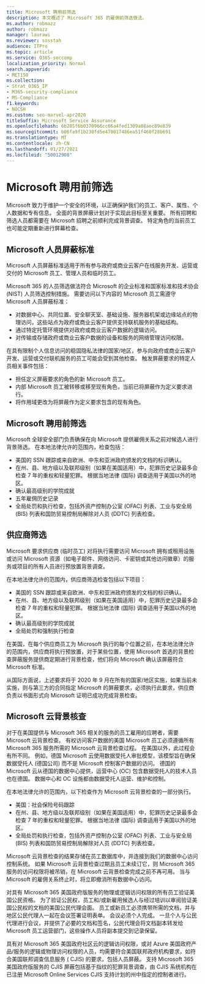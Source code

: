 ```yaml
---
title: Microsoft 聘用前筛选
description: 本文概述了 Microsoft 365 的雇佣前筛选做法。
ms.author: robmazz
author: robmazz
manager: laurawi
ms.reviewer: sosstah
audience: ITPro
ms.topic: article
ms.service: O365-seccomp
localization_priority: Normal
search.appverid:
- MET150
ms.collection:
- Strat_O365_IP
- M365-security-compliance
- MS-Compliance
f1.keywords:
- NOCSH
ms.custom: seo-marvel-apr2020
titleSuffix: Microsoft Service Assurance
ms.openlocfilehash: 6b285f6b0370966cc66a4fed1309a88aec89e839
ms.sourcegitcommit: b06fa9f1b230fd5e470817486ea51f460f28b691
ms.translationtype: MT
ms.contentlocale: zh-CN
ms.lasthandoff: 01/27/2021
ms.locfileid: "50012908"
---
```

# <a name="microsoft-pre-employment-screening"></a>Microsoft 聘用前筛选

Microsoft 致力于维护一个安全的环境，以正确保护我们的员工、客户、属性、个人数据和专有信息。 全面的背景屏蔽计划对于实现此目标至关重要。 所有招聘和筛选人员都需要在 Microsoft 招聘之前顺利完成背景调查。 特定角色的当前员工也可能定期重新进行屏幕检查。

## <a name="the-microsoft-personnel-screening-standard"></a>Microsoft 人员屏蔽标准

Microsoft 人员屏蔽标准适用于所有参与政府或商业云客户在线服务开发、运营或交付的 Microsoft 员工、管理人员和临时员工。

Microsoft 365 的人员筛选做法符合 Microsoft 的企业标准和国家标准和技术协会 (NIST) 人员筛选控制措施。 需要访问以下内容的 Microsoft 员工需遵守 Microsoft 人员屏蔽标准：

- 对数据中心、共同位置、安全聊天室、基础设施、服务器机架或边缘站点的物理访问，这些站点为政府或商业云客户提供支持联机服务的基础结构。
- 通过特定托管环境提供对政府或商业云客户数据的逻辑访问。
- 对传输或存储政府或商业云客户数据的设备和服务的网络管理访问权限。

在具有限制个人信息访问的稳固隐私法律的国家/地区，参与向政府或商业云客户开发、运营或交付联机服务的员工可能会受到其他检查。 触发屏蔽要求的特定人员相关事件包括：

- 担任定义屏蔽要求的角色的新 Microsoft 员工。
- 内部 Microsoft 员工被转移或移至现有角色，当前已将屏蔽作为定义要求进行。
- 将作用域更改为将屏蔽作为定义要求包含的现有角色。

## <a name="microsoft-pre-employment-screening"></a>Microsoft 聘用前筛选

Microsoft 全球安全部门负责确保在向 Microsoft 提供雇佣关系之前对候选人进行背景筛选。
在本地法律允许的范围内，检查包括：

- 美国的 SSN 跟踪或来自欧洲、中东和亚洲政府颁发的文档的标识确认。
- 在州、县、地方级以及联邦级别（如果在美国适用）中，犯罪历史记录最多会检查 7 年的重权和轻量犯罪。 根据当地法律 (国际) 调查适用于美国以外的地区。
- 确认最高级别的学院成就
- 五年雇佣历史记录
- 全局处罚和执行检查，包括外资产控制办公室 (OFAC) 列表、工业与安全局 (BIS) 列表和国防贸易控制局解除对人员 (DDTC) 列表检查。

## <a name="supplier-screening"></a>供应商筛选

Microsoft 要求供应商 (临时员工) 对将执行需要访问 Microsoft 拥有或租用设施或访问 Microsoft 资源（如电子邮件、网络访问、卡密钥或其他访问徽章）的服务或项目的所有人员进行预放置背景调查。

在本地法律允许的范围内，供应商筛选检查包括以下项目：

- 美国的 SSN 跟踪或来自欧洲、中东和亚洲政府颁发的文档的标识确认。
- 在州、县、地方级以及联邦级别（如果在美国适用）中，犯罪历史记录最多会检查 7 年的重权和轻量犯罪。 根据当地法律 (国际) 调查适用于美国以外的地区。
- 确认最高级别的学院成就
- 全局处罚和强制执行检查

在美国，在每个供应商员工为 Microsoft 执行的每个位置之前，在本地法律允许的范围内，供应商将执行预放置，对于某些位置，使用 Microsoft 首选的背景检查屏蔽服务提供商定期进行背景检查，他们将向 Microsoft 确认该屏蔽符合 Microsoft 标准。 

从国际方面说，上述要求将于 2020 年 9 月在所有的国家/地区实施，如果当前未实施，则与第三方的合同指定 Microsoft 的屏蔽要求，必须执行此要求，供应商负责以书面形式向 Microsoft 证明已成功完成背景检查。

## <a name="microsoft-cloud-background-check"></a>Microsoft 云背景核查

对于在美国提供与 Microsoft 365 相关的服务的员工雇用的应聘者，需要 Microsoft 云背景检查。 有权访问客户数据的美国 Microsoft 员工必须遵循所有 Microsoft 365 服务所需的 Microsoft 云背景检查过程。 在美国以外，此过程会有所不同。 例如，德国 Microsoft 云使用数据受托人审批模型，该模型旨在确保数据受托人 (德国公司) 而不是 Microsoft 控制客户数据的访问。 德国的 Microsoft 云从德国的数据中心提供，运营中心 (OC) 包含数据受托人的技术人员也在德国。 数据中心和 OC 设施都由数据受托人运营、维护和控制。

在本地法律允许的范围内，以下检查作为 Microsoft 云背景检查的一部分执行。

- 美国：社会保险号码跟踪
- 在州、县、地方级以及联邦级别（如果在美国适用）中，犯罪历史记录最多会检查 7 年的重权和轻量犯罪。 根据当地法律 (国际) 调查适用于美国以外的地区。
- 全局处罚和执行检查，包括外资产控制办公室 (OFAC) 列表、工业与安全局 (BIS) 列表和国防贸易控制局解除对人员 (DDTC) 列表检查。

Microsoft 云背景检查的结果存储在员工数据库中，并连接到我们的数据中心访问控制系统。 如果 Microsoft 云背景检查过期且员工未续订它，则 Microsoft 365 服务的访问权限将被吊销，在 Microsoft 云背景检查完成之前不再可用。 当与 Microsoft 的雇佣关系终止时，将立即撤消所有数据中心访问。

对具有 Microsoft 365 美国政府版服务的物理或逻辑访问权限的所有员工验证美国公民资格。 为了验证公民权，员工和/或新雇用候选人与经过培训以审阅验证美国公民权的文档的美国公民代理会面。 员工或新员工必须携带所需的文档，并与地区公民代理人一起在会议签署证明表单。 会议必须个人完成。 一旦个人与公民代理进行会议，并提供了必要的文档和签名，公民代理会将文档副本转发给 Microsoft 员工运营部门，这些操作人员将副本提交到记录保留。

具有对 Microsoft 365 美国政府社区云的逻辑访问权限，或对 Azure 美国政府产品/服务的逻辑或物理访问权限的人员，均需要符合美国联邦政府机构要求，如符合美国联邦调查信息服务 [ (](https://www.fbi.gov/services/cjis) CJIS) 的要求，包括人员屏蔽。 支持 Microsoft 365 美国政府版服务的 CJIS 屏蔽包括基于指纹的犯罪背景调查，由 CJIS 系统机构在已注册 Microsoft Online Services CJIS 支持计划的州中指定的控制者进行。 [](https://blogs.office.com/2013/10/23/california-and-microsoft-sign-cjis-security-policy-agreement/)
